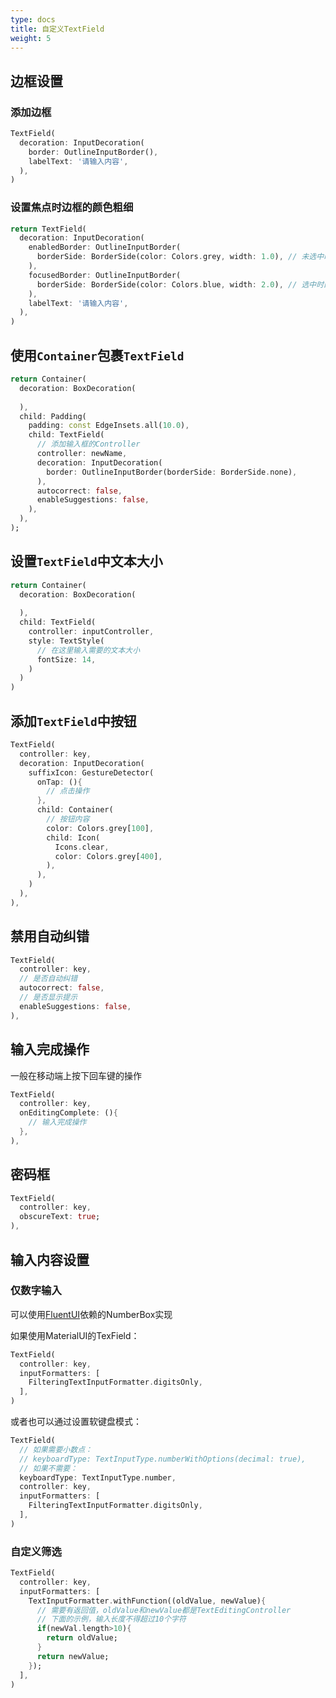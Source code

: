 ```yaml
---
type: docs
title: 自定义TextField
weight: 5
---
```


## 边框设置

### 添加边框

```dart
TextField(
  decoration: InputDecoration(
    border: OutlineInputBorder(),
    labelText: '请输入内容',
  ),
)
```

### 设置焦点时边框的颜色粗细
```dart
return TextField(
  decoration: InputDecoration(
    enabledBorder: OutlineInputBorder(
      borderSide: BorderSide(color: Colors.grey, width: 1.0), // 未选中时的边框
    ),
    focusedBorder: OutlineInputBorder(
      borderSide: BorderSide(color: Colors.blue, width: 2.0), // 选中时的边框
    ),
    labelText: '请输入内容',
  ),
)
```

## 使用`Container`包裹`TextField`

```dart
return Container(
  decoration: BoxDecoration(
    
  ),
  child: Padding(
    padding: const EdgeInsets.all(10.0),
    child: TextField(
      // 添加输入框的Controller
      controller: newName,
      decoration: InputDecoration(
        border: OutlineInputBorder(borderSide: BorderSide.none),
      ),
      autocorrect: false,
      enableSuggestions: false,
    ),
  ),
);
```

## 设置`TextField`中文本大小

```dart
return Container(
  decoration: BoxDecoration(
    
  ),
  child: TextField(
    controller: inputController,
    style: TextStyle(
      // 在这里输入需要的文本大小
      fontSize: 14,
    )
  )
)
```

## 添加`TextField`中按钮

```dart
TextField(
  controller: key,
  decoration: InputDecoration(
    suffixIcon: GestureDetector(
      onTap: (){
        // 点击操作
      },
      child: Container(
        // 按钮内容
        color: Colors.grey[100],
        child: Icon(
          Icons.clear,
          color: Colors.grey[400],
        ),
      ),
    )
  ),
),
```

## 禁用自动纠错

```dart
TextField(
  controller: key,
  // 是否自动纠错
  autocorrect: false,
  // 是否显示提示
  enableSuggestions: false,
),
```

## 输入完成操作

一般在移动端上按下回车键的操作

```dart
TextField(
  controller: key,
  onEditingComplete: (){
    // 输入完成操作
  },
),
```

## 密码框

```dart
TextField(
  controller: key,
  obscureText: true;
),
```

## 输入内容设置

### 仅数字输入

可以使用[FluentUI](https://pub.dev/packages/fluent_ui)依赖的NumberBox实现

如果使用MaterialUI的TexField：

```dart
TextField(
  controller: key,
  inputFormatters: [
    FilteringTextInputFormatter.digitsOnly,
  ],
)
```

或者也可以通过设置软键盘模式：

```dart
TextField(
  // 如果需要小数点：
  // keyboardType: TextInputType.numberWithOptions(decimal: true),
  // 如果不需要：
  keyboardType: TextInputType.number,
  controller: key,
  inputFormatters: [
    FilteringTextInputFormatter.digitsOnly,
  ],
)
```

### 自定义筛选

```dart
TextField(
  controller: key,
  inputFormatters: [
    TextInputFormatter.withFunction((oldValue, newValue){
      // 需要有返回值，oldValue和newValue都是TextEditingController
      // 下面的示例，输入长度不得超过10个字符
      if(newVal.length>10){
        return oldValue;
      }
      return newValue;
    });
  ],
)